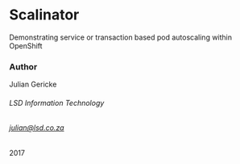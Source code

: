 # Scalinator 
Demonstrating service or transaction based pod autoscaling within OpenShift

### Author
Julian Gericke
###### LSD Information Technology
###### julian@lsd.co.za 
2017
 
